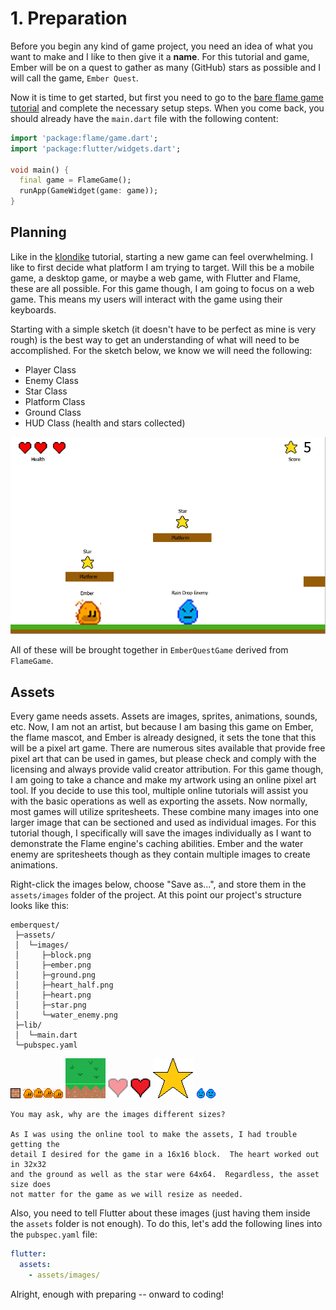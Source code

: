 # 1. Preparation

Before you begin any kind of game project, you need an idea of what you want to make and I like to
then give it a **name**. For this tutorial and game, Ember will be on a quest to gather as many
(GitHub) stars as possible and I will call the game, `Ember Quest`.

Now it is time to get started, but first you need to go to the [bare flame game
tutorial](../bare_flame_game.md) and complete the necessary setup steps. When you come back, you
should already have the `main.dart` file with the following content:

```dart
import 'package:flame/game.dart';
import 'package:flutter/widgets.dart';

void main() {
  final game = FlameGame();
  runApp(GameWidget(game: game));
}
```


## Planning

Like in the [klondike](../klondike/klondike.md) tutorial, starting a new game can feel overwhelming.
I like to first decide what platform I am trying to target. Will this be a mobile game, a desktop
game, or maybe a web game, with Flutter and Flame, these are all possible.  For this game though, I
am going to focus on a web game. This means my users will interact with the game using their
keyboards.

Starting with a simple sketch (it doesn't have to be perfect as mine is very rough) is
the best way to get an understanding of what will need to be accomplished. For the sketch below,
we know we will need the following:

- Player Class
- Enemy Class
- Star Class
- Platform Class
- Ground Class
- HUD Class (health and stars collected)

![Sketch of Ember Quest](../../images/tutorials/platformer/ember_quest_sketch.png)

All of these will be brought together in `EmberQuestGame` derived from `FlameGame`.


## Assets

Every game needs assets.  Assets are images, sprites, animations, sounds, etc. Now, I am not an
artist, but because I am basing this game on Ember, the flame mascot, and Ember is already designed,
it sets the tone that this will be a pixel art game.  There are numerous sites available that
provide free pixel art that can be used in games, but please check and comply with the licensing and
always provide valid creator attribution.  For this game though, I am going to take a chance and
make my artwork using an online pixel art tool.  If you decide to use this tool, multiple online
tutorials will assist you with the basic operations as well as exporting the assets.  Now normally,
most games will utilize spritesheets.  These combine many images into one larger image that can be
sectioned and used as individual images.  For this tutorial though, I specifically will save the
images individually as I want to demonstrate the Flame engine's caching abilities.  Ember and the
water enemy are spritesheets though as they contain multiple images to create animations.

Right-click the images below, choose "Save as...", and store them in the `assets/images` folder of the
project. At this point our project's structure looks like this:

```text
emberquest/
 ├─assets/
 │  └─images/
 │     ├─block.png
 │     ├─ember.png
 │     ├─ground.png
 │     ├─heart_half.png
 │     ├─heart.png
 │     ├─star.png
 │     └─water_enemy.png
 ├─lib/
 │  └─main.dart
 └─pubspec.yaml
```

![Platform Block](app/assets/images/block.png)
![Ember Animation](app/assets/images/ember.png)
![Ground Block](app/assets/images/ground.png)
![HUD Heart Half Opacity](app/assets/images/heart_half.png)
![HUD Heart Full Opacity](app/assets/images/heart.png)
![Star](app/assets/images/star.png)
![Water Enemy Animation](app/assets/images/water_enemy.png)

```{note}
You may ask, why are the images different sizes?

As I was using the online tool to make the assets, I had trouble getting the
detail I desired for the game in a 16x16 block.  The heart worked out in 32x32 
and the ground as well as the star were 64x64.  Regardless, the asset size does
not matter for the game as we will resize as needed.
```

Also, you need to tell Flutter about these images (just having them inside the `assets` folder is
not enough). To do this, let's add the following lines into the `pubspec.yaml` file:

```yaml
flutter:
  assets:
    - assets/images/
```

Alright, enough with preparing -- onward to coding!
